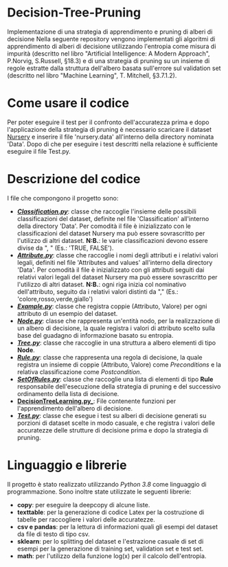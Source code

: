 # Decision-Tree-Pruning

Implementazione di una strategia di apprendimento e pruning di alberi di decisione
Nella seguente repository vengono implementati gli algoritmi di apprendimento di alberi di decisione utilizzando l'entropia come misura di impurità (descritto nel libro "Artificial Intelligence: A Modern Approach", P.Norvig, S.Russell, §18.3) e di una strategia di pruning su un insieme di regole estratte dalla struttura dell'albero basata sull'errore sul validation set (descritto nel libro "Machine Learning", T. Mitchell, §3.7.1.2).

# Come usare il codice
Per poter eseguire il test per il confronto dell'accuratezza prima e dopo l'applicazione della strategia di pruning è necessario scaricare il dataset [Nursery](https://archive.ics.uci.edu/ml/datasets/Nursery) e inserire il file 'nursery.data' all'interno della directory nominata 'Data'. Dopo di che per eseguire i test descritti nella relazione è sufficiente eseguire il file Test.py.

# Descrizione del codice
I file che compongono il progetto sono:

- [**_Classification.py_**](https://github.com/LeoGori/Decision-Tree-Pruning/blob/master/Classification.py): classe che raccoglie l'insieme delle possibili classificazioni del dataset, definite nel file 'Classification' all'interno della directory 'Data'. Per comodità il file è inizializzato con le classificazioni del dataset Nursery ma può essere sovrascritto per l'utilizzo di altri dataset. **N:B.**: le varie classificazioni devono essere divise da ", " (Es.: 'TRUE, FALSE').
- [**_Attribute.py_**](https://github.com/LeoGori/Decision-Tree-Pruning/blob/master/Example.py): classe che raccoglie i nomi degli attributi e i relativi valori legali, definiti nel file 'Attributes and values' all'interno della directory 'Data'. Per comodità il file è inizializzato con gli attributi seguiti dai relativi valori legali del dataset Nursery ma può essere sovrascritto per l'utilizzo di altri dataset. **N:B.**: ogni riga inizia col nominativo dell'attributo, seguito da i relativi valori distinti da "," (Es.: 'colore,rosso,verde,giallo')
- [**_Example.py_**](https://github.com/LeoGori/Decision-Tree-Pruning/blob/master/Example.py): classe che registra coppie (Attributo, Valore) per ogni attributo di un esempio del dataset.
- [**_Node.py_**](https://github.com/LeoGori/Decision-Tree-Pruning/blob/master/Node.py): classe che rappresenta un'entità nodo, per la realizzazione di un albero di decisione, la quale registra i valori di attributo scelto sulla base del guadagno di informazione basato su entropia.
- [**_Tree.py_**](https://github.com/LeoGori/Decision-Tree-Pruning/blob/master/Tree.py): classe che raccoglie in una struttura a albero elementi di tipo **Node**.
- [**_Rule.py_**](https://github.com/LeoGori/Decision-Tree-Pruning/blob/master/Rule.py): classe che rappresenta una regola di decisione, la quale registra un insieme di coppie (Attributo, Valore) come _Preconditions_ e la relativa classificazione come _Postcondition_.
- [**_SetOfRules.py_**](https://github.com/LeoGori/Decision-Tree-Pruning/blob/master/SetOfRules.py): classe che raccoglie una lista di elementi di tipo **Rule** responsabile dell'esecuzione della strategia di pruning e del successivo ordinamento della lista di decisione.
- [**DecisionTreeLearning.py_**](https://github.com/LeoGori/Decision-Tree-Pruning/blob/master/DecisionTreeLearning.py): File contenente funzioni per l'apprendimento dell'albero di decisione.
- [**_Test.py_**](https://github.com/LeoGori/Decision-Tree-Pruning/blob/master/Test.py): classe che esegue i test su alberi di decisione generati su porzioni di dataset scelte in modo casuale, e che registra i valori delle accuratezze delle strutture di decisione prima e dopo la strategia di pruning.
# Linguaggio e librerie
Il progetto è stato realizzato utilizzando _Python 3.8_ come linguaggio di programmazione. Sono inoltre state utilizzate le seguenti librerie:

- **copy**: per eseguire la deepcopy di alcune liste.
- **texttable**: per la generazione di codice Latex per la costruzione di tabelle per raccogliere i valori delle accuratezze.
- **csv e pandas**: per la lettura di informazioni quali gli esempi del dataset da file di testo di tipo csv.
- **sklearn**: per lo splitting del dataset e l'estrazione casuale di set di esempi per la generazione di training set, validation set e test set.
- **math**: per l'utilizzo della funzione log(x) per il calcolo dell'entropia.
